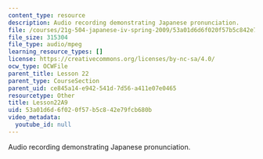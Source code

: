 ```yaml
---
content_type: resource
description: Audio recording demonstrating Japanese pronunciation.
file: /courses/21g-504-japanese-iv-spring-2009/53a01d6d6f020f57b5c842e79fcb680b_Lesson22A9.mp3
file_size: 315304
file_type: audio/mpeg
learning_resource_types: []
license: https://creativecommons.org/licenses/by-nc-sa/4.0/
ocw_type: OCWFile
parent_title: Lesson 22
parent_type: CourseSection
parent_uid: ce845a14-e942-541d-7d56-a411e07e0465
resourcetype: Other
title: Lesson22A9
uid: 53a01d6d-6f02-0f57-b5c8-42e79fcb680b
video_metadata:
  youtube_id: null
---
```

Audio recording demonstrating Japanese pronunciation.